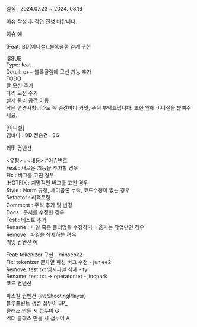 일정 : 2024.07.23 ~ 2024. 08.16

이슈 작성 후 작업 진행 바랍니다.<br>

이슈 예<br>

[Feat] BD(이니셜)_블록골램 걷기 구현<br>

ISSUE<br>
Type: feat<br>
Detail: c++ 블록골램에 모션 기능 추가<br>
TODO<br>
 팔 모션 주기 <br>
 다리 모션 주기<br>
 실제 물리 공간 이동<br>
작은 변경사항이라도 꼭 중간마다 커밋, 푸쉬 부탁드립니다. 또한 앞에 이니셜을 붙여주세요.<br>

[이니셜]<br>
김바다 : BD
전승건 : SG

커밋 컨벤션<br>

<유형> : <내용> #이슈번호<br>
Feat : 새로운 기능을 추가할 경우<br>
Fix : 버그를 고친 경우<br>
!HOTFIX : 치명적인 버그를 고친 경우<br>
Style : Norm 규정, 세미콜론 누락, 코드수정이 없는 경우<br>
Refactor : 리팩토링<br>
Comment : 주석 추가 및 변경<br>
Docs : 문서를 수정한 경우<br>
Test : 테스트 추가<br>
Rename : 파일 혹은 폴더명을 수정하거나 옮기는 작업만인 경우<br>
Remove : 파일을 삭제하는 경우<br>
커밋 컨벤션 예<br>

Feat: tokenizer 구현 - minseok2<br>
Fix: tokenizer 문자열 파싱 버그 수정 - junlee2<br>
Remove: test.txt 임시파일 삭제 - tyi<br>
Rename: test.txt → operator.txt - jincpark<br>
코드 컨벤션<br>

파스칼 컨벤션 (int ShootingPlayer)<br>
블루프린트 생성 접두어 BP_  <br>
클래스 만들 시 접두어 G  <br>
엑터 클래스 만들 시 접두어 A  <br>
